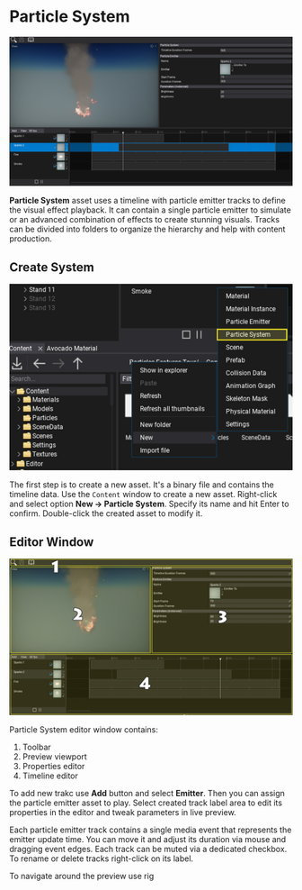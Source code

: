 # Particle System

![Particle System](media/particle-system.png)

**Particle System** asset uses a timeline with particle emitter tracks to define the visual effect playback. It can contain a single particle emitter to simulate or an advanced combination of effects to create stunning visuals. Tracks can be divided into folders to organize the hierarchy and help with content production.

## Create System

![Create Particle System](media/particle-system-create-new.jpg)

The first step is to create a new asset. It's a binary file and contains the timeline data. Use the `Content` window to create a new asset. Right-click and select option **New -> Particle System**. Specify its name and hit Enter to confirm. 
Double-click the created asset to modify it.

## Editor Window

![Particle System Window](media/particle-system-window.jpg)

Particle System editor window contains:
1. Toolbar
2. Preview viewport
3. Properties editor
4. Timeline editor

To add new trakc use **Add** button and select **Emitter**. Then you can assign the particle emitter asset to play. Select created track label area to edit its properties in the editor and tweak parameters in live preview.

Each particle emitter track contains a single media event that represents the emitter update time. You can move it and adjust its duration via mouse and dragging event edges. Each track can be muted via a dedicated checkbox. To rename or delete tracks right-click on its label.

To navigate around the preview use rig